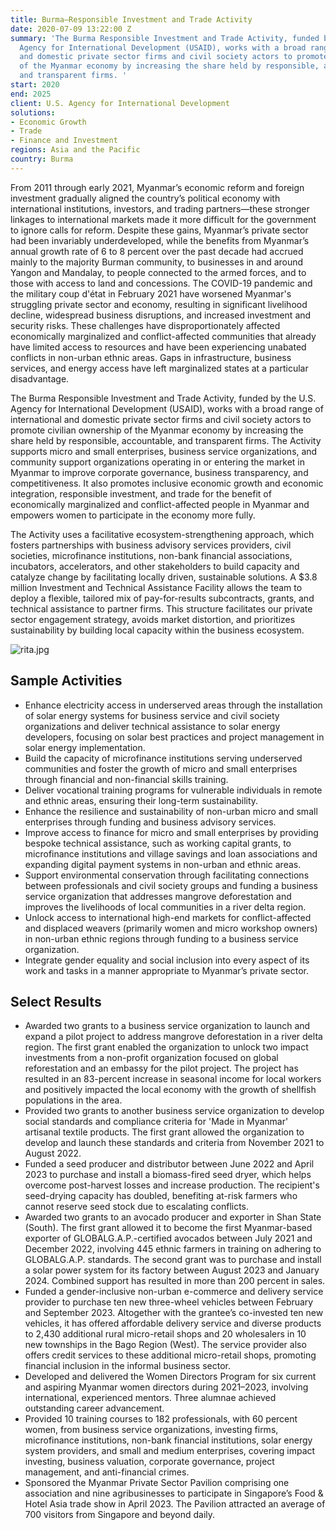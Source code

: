```yaml
---
title: Burma—Responsible Investment and Trade Activity
date: 2020-07-09 13:22:00 Z
summary: 'The Burma Responsible Investment and Trade Activity, funded by the U.S.
  Agency for International Development (USAID), works with a broad range of international
  and domestic private sector firms and civil society actors to promote civilian ownership
  of the Myanmar economy by increasing the share held by responsible, accountable,
  and transparent firms. '
start: 2020
end: 2025
client: U.S. Agency for International Development
solutions:
- Economic Growth
- Trade
- Finance and Investment
regions: Asia and the Pacific
country: Burma
---
```


From 2011 through early 2021, Myanmar’s economic reform and foreign investment gradually aligned the country’s political economy with international institutions, investors, and trading partners—these stronger linkages to international markets made it more difficult for the government to ignore calls for reform. Despite these gains, Myanmar’s private sector had been invariably underdeveloped, while the benefits from Myanmar’s annual growth rate of 6 to 8 percent over the past decade had accrued mainly to the majority Burman community, to businesses in and around Yangon and Mandalay, to people connected to the armed forces, and to those with access to land and concessions. The COVID-19 pandemic and the military coup d'état in February 2021 have worsened Myanmar's struggling private sector and economy, resulting in significant livelihood decline, widespread business disruptions, and increased investment and security risks. These challenges have disproportionately affected economically marginalized and conflict-affected communities that already have limited access to resources and have been experiencing unabated conflicts in non-urban ethnic areas. Gaps in infrastructure, business services, and energy access have left marginalized states at a particular disadvantage.

The Burma Responsible Investment and Trade Activity, funded by the U.S. Agency for International Development (USAID), works with a broad range of international and domestic private sector firms and civil society actors to promote civilian ownership of the Myanmar economy by increasing the share held by responsible, accountable, and transparent firms. The Activity supports micro and small enterprises, business service organizations, and community support organizations operating in or entering the market in Myanmar to improve corporate governance, business transparency, and competitiveness. It also promotes inclusive economic growth and economic integration, responsible investment, and trade for the benefit of economically marginalized and conflict-affected people in Myanmar and empowers women to participate in the economy more fully.

The Activity uses a facilitative ecosystem-strengthening approach, which fosters partnerships with business advisory services providers, civil societies, microfinance institutions, non-bank financial associations, incubators, accelerators, and other stakeholders to build capacity and catalyze change by facilitating locally driven, sustainable solutions. A $3.8 million Investment and Technical Assistance Facility allows the team to deploy a flexible, tailored mix of pay-for-results subcontracts, grants, and technical assistance to partner firms. This structure facilitates our private sector engagement strategy, avoids market distortion, and prioritizes sustainability by building local capacity within the business ecosystem.

![rita.jpg](/uploads/rita.jpg)

## Sample Activities

* Enhance electricity access in underserved areas through the installation of solar energy systems for business service and civil society organizations and deliver technical assistance to solar energy developers, focusing on solar best practices and project management in solar energy implementation.
* Build the capacity of microfinance institutions serving underserved communities and foster the growth of micro and small enterprises through financial and non-financial skills training.
* Deliver vocational training programs for vulnerable individuals in remote and ethnic areas, ensuring their long-term sustainability.
* Enhance the resilience and sustainability of non-urban micro and small enterprises through funding and business advisory services.
* Improve access to finance for micro and small enterprises by providing bespoke technical assistance, such as working capital grants, to microfinance institutions and village savings and loan associations and expanding digital payment systems in non-urban and ethnic areas.
* Support environmental conservation through facilitating connections between professionals and civil society groups and funding a business service organization that addresses mangrove deforestation and improves the livelihoods of local communities in a river delta region.
* Unlock access to international high-end markets for conflict-affected and displaced weavers (primarily women and micro workshop owners) in non-urban ethnic regions through funding to a business service organization.
* Integrate gender equality and social inclusion into every aspect of its work and tasks in a manner appropriate to Myanmar’s private sector.

## Select Results

* Awarded two grants to a business service organization to launch and expand a pilot project to address mangrove deforestation in a river delta region. The first grant enabled the organization to unlock two impact investments from a non-profit organization focused on global reforestation and an embassy for the pilot project. The project has resulted in an 83-percent increase in seasonal income for local workers and positively impacted the local economy with the growth of shellfish populations in the area.
* Provided two grants to another business service organization to develop social standards and compliance criteria for 'Made in Myanmar' artisanal textile products. The first grant allowed the organization to develop and launch these standards and criteria from November 2021 to August 2022. 
* Funded a seed producer and distributor between June 2022 and April 2023 to purchase and install a biomass-fired seed dryer, which helps overcome post-harvest losses and increase production. The recipient's seed-drying capacity has doubled, benefiting at-risk farmers who cannot reserve seed stock due to escalating conflicts.
* Awarded two grants to an avocado producer and exporter in Shan State (South). The first grant allowed it to become the first Myanmar-based exporter of GLOBALG.A.P.-certified avocados between July 2021 and December 2022, involving 445 ethnic farmers in training on adhering to GLOBALG.A.P. standards. The second grant was to purchase and install a solar power system for its factory between August 2023 and January 2024. Combined support has resulted in more than 200 percent in sales.
* Funded a gender-inclusive non-urban e-commerce and delivery service provider to purchase ten new three-wheel vehicles between February and September 2023. Altogether with the grantee’s co-invested ten new vehicles, it has offered affordable delivery service and diverse products to 2,430 additional rural micro-retail shops and 20 wholesalers in 10 new townships in the Bago Region (West). The service provider also offers credit services to these additional micro-retail shops, promoting financial inclusion in the informal business sector.
* Developed and delivered the Women Directors Program for six current and aspiring Myanmar women directors during 2021–2023, involving international, experienced mentors. Three alumnae achieved outstanding career advancement.
* Provided 10 training courses to 182 professionals, with 60 percent women, from business service organizations, investing firms, microfinance institutions, non-bank financial institutions, solar energy system providers, and small and medium enterprises, covering impact investing, business valuation, corporate governance, project management, and anti-financial crimes.
* Sponsored the Myanmar Private Sector Pavilion comprising one association and nine agribusinesses to participate in Singapore’s Food & Hotel Asia trade show in April 2023. The Pavilion attracted an average of 700 visitors from Singapore and beyond daily.